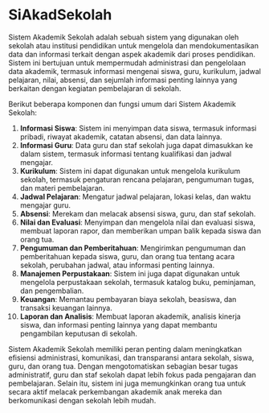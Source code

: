 # SiAkadSekolah

Sistem Akademik Sekolah adalah sebuah sistem yang digunakan oleh sekolah atau institusi pendidikan untuk mengelola dan mendokumentasikan data dan informasi terkait dengan aspek akademik dari proses pendidikan. Sistem ini bertujuan untuk mempermudah administrasi dan pengelolaan data akademik, termasuk informasi mengenai siswa, guru, kurikulum, jadwal pelajaran, nilai, absensi, dan sejumlah informasi penting lainnya yang berkaitan dengan kegiatan pembelajaran di sekolah.

Berikut beberapa komponen dan fungsi umum dari Sistem Akademik Sekolah:

1. **Informasi Siswa**: Sistem ini menyimpan data siswa, termasuk informasi pribadi, riwayat akademik, catatan absensi, dan data lainnya.
2. **Informasi Guru**: Data guru dan staf sekolah juga dapat dimasukkan ke dalam sistem, termasuk informasi tentang kualifikasi dan jadwal mengajar.
3. **Kurikulum**: Sistem ini dapat digunakan untuk mengelola kurikulum sekolah, termasuk pengaturan rencana pelajaran, pengumuman tugas, dan materi pembelajaran.
4. **Jadwal Pelajaran**: Mengatur jadwal pelajaran, lokasi kelas, dan waktu mengajar guru.
5. **Absensi**: Merekam dan melacak absensi siswa, guru, dan staf sekolah.
6. **Nilai dan Evaluasi**: Menyimpan dan mengelola nilai dan evaluasi siswa, membuat laporan rapor, dan memberikan umpan balik kepada siswa dan orang tua.
7. **Pengumuman dan Pemberitahuan**: Mengirimkan pengumuman dan pemberitahuan kepada siswa, guru, dan orang tua tentang acara sekolah, perubahan jadwal, atau informasi penting lainnya.
8. **Manajemen Perpustakaan**: Sistem ini juga dapat digunakan untuk mengelola perpustakaan sekolah, termasuk katalog buku, peminjaman, dan pengembalian.
9. **Keuangan**: Memantau pembayaran biaya sekolah, beasiswa, dan transaksi keuangan lainnya.
10. **Laporan dan Analisis**: Membuat laporan akademik, analisis kinerja siswa, dan informasi penting lainnya yang dapat membantu pengambilan keputusan di sekolah.

Sistem Akademik Sekolah memiliki peran penting dalam meningkatkan efisiensi administrasi, komunikasi, dan transparansi antara sekolah, siswa, guru, dan orang tua. Dengan mengotomatiskan sebagian besar tugas administratif, guru dan staf sekolah dapat lebih fokus pada pengajaran dan pembelajaran. Selain itu, sistem ini juga memungkinkan orang tua untuk secara aktif melacak perkembangan akademik anak mereka dan berkomunikasi dengan sekolah lebih mudah.
